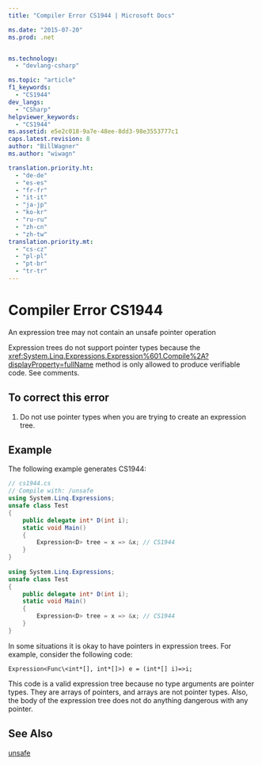 ```yaml
---
title: "Compiler Error CS1944 | Microsoft Docs"

ms.date: "2015-07-20"
ms.prod: .net


ms.technology: 
  - "devlang-csharp"

ms.topic: "article"
f1_keywords: 
  - "CS1944"
dev_langs: 
  - "CSharp"
helpviewer_keywords: 
  - "CS1944"
ms.assetid: e5e2c018-9a7e-48ee-8dd3-98e3553777c1
caps.latest.revision: 8
author: "BillWagner"
ms.author: "wiwagn"

translation.priority.ht: 
  - "de-de"
  - "es-es"
  - "fr-fr"
  - "it-it"
  - "ja-jp"
  - "ko-kr"
  - "ru-ru"
  - "zh-cn"
  - "zh-tw"
translation.priority.mt: 
  - "cs-cz"
  - "pl-pl"
  - "pt-br"
  - "tr-tr"
---
```

# Compiler Error CS1944
An expression tree may not contain an unsafe pointer operation  
  
 Expression trees do not support pointer types because the <xref:System.Linq.Expressions.Expression%601.Compile%2A?displayProperty=fullName> method is only allowed to produce verifiable code. See comments.  
  
## To correct this error  
  
1.  Do not use pointer types when you are trying to create an expression tree.  
  
## Example  
 The following example generates CS1944:  
  
```csharp  
// cs1944.cs  
// Compile with: /unsafe  
using System.Linq.Expressions;  
unsafe class Test  
{  
    public delegate int* D(int i);  
    static void Main()  
    {  
        Expression<D> tree = x => &x; // CS1944  
    }  
}  
  
using System.Linq.Expressions;  
unsafe class Test  
{  
    public delegate int* D(int i);  
    static void Main()  
    {  
        Expression<D> tree = x => &x; // CS1944  
    }  
}  
```  
  
 In some situations it is okay to have pointers in expression trees. For example, consider the following code:  
  
 `Expression<Func\<int*[], int*[]>) e = (int*[] i)=>i;`  
  
 This code is a valid expression tree because no type arguments are pointer types. They are arrays of pointers, and arrays are not pointer types. Also, the body of the expression tree does not do anything dangerous with any pointer.  
  
## See Also  
 [unsafe](../../csharp/language-reference/keywords/unsafe.md)